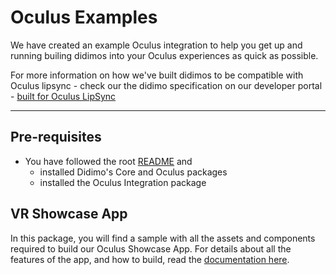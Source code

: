 # Oculus Examples

We have created an example Oculus integration to help you get up and running builing didimos into your Oculus experiences as quick as possible. 

For more information on how we've built didimos to be compatible with Oculus lipsync - check our the didimo specification on our developer portal - [built for Oculus LipSync](https://developer.didimo.co/docs/built-for-oculus-quest) 

---

## Pre-requisites
* You have followed the root [README](https://github.com/didimoinc/didimo-digital-human-unity-sdk) and 
  * installed Didimo's Core and Oculus packages
  * installed the Oculus Integration package

## VR Showcase App

In this package, you will find a sample with all the assets and components required to build our Oculus Showcase App.
For details about all the features of the app, and how to build, read the [documentation here](https://developer.didimo.co/docs/vr-avatar-didimo-oculus-lipsync#our-vr-showcase-app).